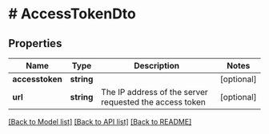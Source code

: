 # # AccessTokenDto

## Properties

Name | Type | Description | Notes
------------ | ------------- | ------------- | -------------
**accesstoken** | **string** |  | [optional] 
**url** | **string** | The IP address of the server requested the access token | [optional] 

[[Back to Model list]](../../README.md#documentation-for-models) [[Back to API list]](../../README.md#documentation-for-api-endpoints) [[Back to README]](../../README.md)


